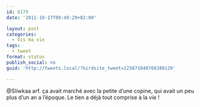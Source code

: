 ```yaml
---
id: 6179
date: '2011-10-17T09:49:29+02:00'

layout: post
categories:
  - Vis ma vie
tags:
  - tweet
format: status
publish_social: no
guid: 'http://tweets.local/?birdsite_tweet=125871040768389120'

---
```


@Sliwkaa arf. ça avait marché avec la petite d’une copine, qui avait un peu plus d’un an a l’époque. Le tien a déjà tout comprise à la vie !